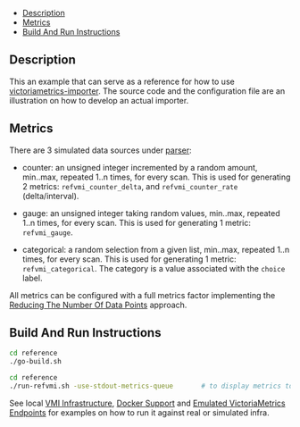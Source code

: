 <!-- TOC tocDepth:2..3 chapterDepth:2..6 -->

- [Description](#description)
- [Metrics](#metrics)
- [Build And Run Instructions](#build-and-run-instructions)

<!-- /TOC -->

## Description

This an example that can serve as a reference for how to use [victoriametrics-importer](..). The source code and the configuration file are an illustration on how to develop an actual importer.

## Metrics

There are 3 simulated data sources under [parser](parser):

- counter: an unsigned integer incremented by a random amount, min..max, repeated 1..n times, for every scan. This is used for generating 2 metrics: `refvmi_counter_delta`, and `refvmi_counter_rate` (delta/interval).

- gauge: an unsigned integer taking random values, min..max, repeated 1..n times, for every scan. This is used for generating 1 metric: `refvmi_gauge`.

- categorical: a random selection from a given list, min..max, repeated 1..n times, for every scan. This is used for generating 1 metric: `refvmi_categorical`. The category is a value associated with the `choice` label.

All metrics can be configured with a full metrics factor implementing the [Reducing The Number Of Data Points](../README.md#reducing-the-number-of-data-points) approach.

## Build And Run Instructions

```bash
cd reference
./go-build.sh
```

```bash
cd reference
./run-refvmi.sh -use-stdout-metrics-queue       # to display metrics to stdout
```

See local [VMI Infrastructure](../vmi-extras/README.md#vmi-infrastructure), [Docker Support](../vmi-extras/README.md#docker-support) and [Emulated VictoriaMetrics Endpoints](../vmi-extras/README.md#emulated-victoriametrics-endpoints) for examples on how to run it against real or simulated infra.
